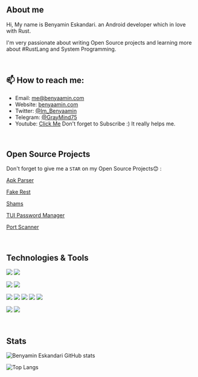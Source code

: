 ## About me
Hi, My name is Benyamin Eskandari. an Android developer which in love with Rust.

I'm very passionate about writing Open Source projects and learning more about #RustLang and System Programming.

<br/>

## 📫 How to reach me:
- Email: me@benyaamin.com
- Website: [benyaamin.com](https://benyaamin.com)
- Twitter: [@Im_Benyaamin](https://twitter.com/im_benyaamin)
- Telegram: [@GrayMind75](https://t.me/Graymind75)
- Youtube: [Click Me](https://www.youtube.com/@ben_creates) Don't forget to Subscribe :) It really helps me.
<br/>

## Open Source Projects
Don't forget to give me a `STAR` on my Open Source Projects😊 :

[Apk Parser](https://github.com/graymind75/apk-parser)

[Fake Rest](https://github.com/graymind75/fake-rest)

[Shams](https://github.com/graymind75/shams)

[TUI Password Manager](https://github.com/graymind75/passmng)

[Port Scanner](https://github.com/graymind75/pscan)

<br/>

## Technologies & Tools
![](https://img.shields.io/badge/OS-Windows-informational?style=flat&logo=Windows&logoColor=white&color=2bbc8a)
![](https://img.shields.io/badge/OS-Linux-informational?style=flat&logo=Linux&logoColor=white&color=2bbc8a)

![](https://img.shields.io/badge/IDE-AndroidStudio-informational?style=flat&logo=AndroidStudio&logoColor=white&color=2bbc8a)
![](https://img.shields.io/badge/IDE-CLion-informational?style=flat&logo=CLion&logoColor=white&color=2bbc8a)

![](https://img.shields.io/badge/Code-Java-informational?style=flat&logo=Java&logoColor=white&color=2bbc8a)
![](https://img.shields.io/badge/Code-Kotlin-informational?style=flat&logo=Kotlin&logoColor=white&color=2bbc8a)
![](https://img.shields.io/badge/Code-Rust-informational?style=flat&logo=Rust&logoColor=white&color=2bbc8a)
![](https://img.shields.io/badge/Code-PHP-informational?style=flat&logo=PHP&logoColor=white&color=2bbc8a)
![](https://img.shields.io/badge/Code-Go-informational?style=flat&logo=Go&logoColor=white&color=2bbc8a)

![](https://img.shields.io/badge/DB-Mysql-informational?style=flat&logo=Mysql&logoColor=white&color=2bbc8a)
![](https://img.shields.io/badge/DB-PostgreSql-informational?style=flat&logo=PostgreSql&logoColor=white&color=2bbc8a)


<br/>

## Stats
![Benyamin Eskandari GitHub stats](https://github-readme-stats.vercel.app/api?username=graymind75&count_private=true&theme=dracula&include_all_commits=true)

![Top Langs](https://github-readme-stats.vercel.app/api/top-langs/?username=graymind75&layout=compact&theme=dracula)

